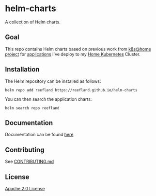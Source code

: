 # helm-charts

A collection of Helm charts.

## Goal

This repo contains Helm charts based on previous work from [k8s@home project](https://github.com/k8s-at-home/charts) for [applications](https://github.com/reefland/helm-charts/tree/main/charts/apps) I've deploy to my [Home Kubernetes](https://github.com/reefland/ansible-k3s-argocd-renovate) Cluster.

## Installation

The Helm repository can be installed as follows:

```console
helm repo add reefland https://reefland.github.io/helm-charts
```

You can then search the application charts:

```console
helm search repo reefland
```

## Documentation

Documentation can be found [here](https://github.com/reefland/helm-charts/tree/main/charts/apps).

## Contributing

See [CONTRIBUTING.md](./CONTRIBUTING.md)

## License

[Apache 2.0 License](./LICENSE)

